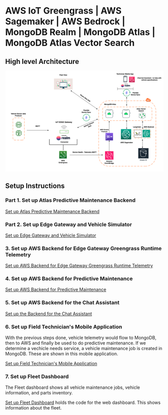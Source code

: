 # AWS IoT Greengrass | AWS Sagemaker | AWS Bedrock | MongoDB Realm | MongoDB Atlas  | MongoDB Atlas Vector Search

## High level Architecture

![architecture](./media/hla.png)

## Setup Instructions

### Part 1. Set up Atlas Predictive Maintenance Backend

[Set up Atlas Predictive Maintenance Backend](./1.%20atlas/)

### Part 2. Set up Edge Gateway and Vehicle Simulator

[Set up Edge Gateway and Vehicle Simulator](./2.%20edge/)

### 3. Set up AWS Backend for Edge Gateway Greengrass Runtime Telemetry

[Set up AWS Backend for Edge Gateway Greengrass Runtime Telemetry](./3.%20aws-greengrass-telemetry/README.md)

### 4. Set up AWS Backend for Predictive Maintenance

[Set up AWS Backend for Predictive Maintenance](./4.%20aws-sagemaker/predictive-maintenance/README.md)

### 5. Set up AWS Backend for the Chat Assistant

[Set up the Backend for the Chat Assistant](./5.%20aws-bedrock/README.md)

### 6. Set up Field Technician's Mobile Application

With the previous steps done, vehicle telemetry would flow to MongoDB, then to AWS and finally be used to do predictive maintenance. If we determine a vechicle needs service, a vehicle maintenance job is created in MongoDB. These are shown in this mobile application.

[Set up Field Technician's Mobile Application](./6.%20mobile/)

### 7. Set up Fleet Dashboard

The Fleet dashboard shows all vehicle maintenance jobs, vehicle information, and parts inventory.

[Set up Fleet Dashboard](./7.%20web/) holds the code for the web dashboard. This shows information about the fleet.
